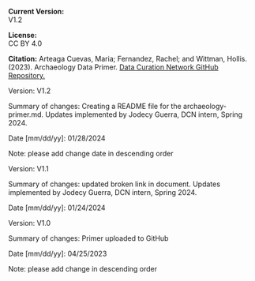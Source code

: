 **Current Version:**  
V1.2  

**License:**  
CC BY 4.0

**Citation:**
Arteaga Cuevas, Maria; Fernandez, Rachel; and Wittman, Hollis. (2023). Archaeology Data Primer. [Data Curation Network GitHub Repository.](https://github.com/DataCurationNetwork/data-primers)

Version:
V1.2

Summary of changes: Creating a README file for the archaeology-primer.md. Updates implemented by Jodecy Guerra, DCN intern, Spring 2024.

Date [mm/dd/yy]: 01/28/2024

Note: please add change date in descending order

Version:
V1.1

Summary of changes: updated broken link in document. Updates implemented by Jodecy Guerra, DCN intern, Spring 2024.

Date [mm/dd/yy]: 01/24/2024

Version:
V1.0

Summary of changes: Primer uploaded to GitHub 

Date [mm/dd/yy]: 04/25/2023

Note: please add change in descending order